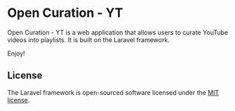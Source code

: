 # Open Curation - YT

Open Curation - YT is a web application that allows users to curate YouTube videos into playlists. It is built on the Laravel framework.

Enjoy!

## License

The Laravel framework is open-sourced software licensed under the [MIT license](http://opensource.org/licenses/MIT).
